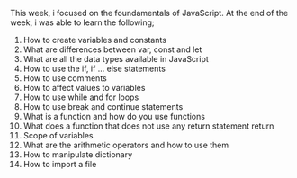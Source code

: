 This week, i focused on the foundamentals of JavaScript. At the end of the week, i was able to learn the following;

1. How to create variables and constants
2. What are differences between var, const and let
3. What are all the data types available in JavaScript
4. How to use the if, if ... else statements
5. How to use comments
6. How to affect values to variables
7. How to use while and for loops
8. How to use break and continue statements
9. What is a function and how do you use functions
10. What does a function that does not use any return statement return
11. Scope of variables
12. What are the arithmetic operators and how to use them
13. How to manipulate dictionary
14. How to import a file
